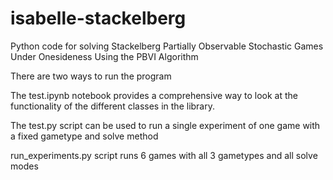 # isabelle-stackelberg
Python code for solving Stackelberg Partially Observable Stochastic Games Under Onesideness Using the PBVI Algorithm


There are two ways to run the program

The test.ipynb notebook provides a comprehensive way to look at the functionality of the different classes in the library.

The test.py script can be used to run a single experiment of one game with a fixed gametype and solve method

run_experiments.py script runs 6 games with all 3 gametypes and all solve modes